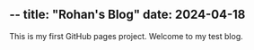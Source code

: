--
title: "Rohan's Blog"
date: 2024-04-18
--
This is my first GitHub pages project.
Welcome to my test blog.
